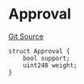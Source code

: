 # Approval
[Git Source](https://github.com/llama-community/vertex-v1/blob/6c2711ddcfd18478ed9aaa1452683c650813cd72/src/utils/Structs.sol)


```solidity
struct Approval {
    bool support;
    uint248 weight;
}
```

